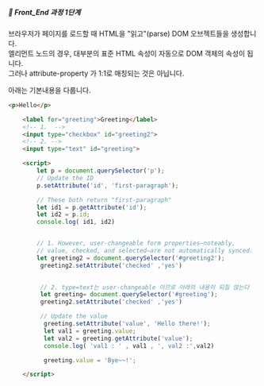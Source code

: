 ##### 🍑  Front_End 과정 1단계 


브라우저가 페이지를 로드할 때 HTML을 "읽고"(parse) DOM 오브젝트들을 생성합니다.   
엘리먼트 노드의 경우,  대부분의 표준 HTML 속성이 자동으로 DOM 객체의 속성이 됩니다.   
그러나 attribute-property 가 1:1로 매칭되는 것은 아닙니다.  

아래는 기본내용을 다룹니다. 
```html
<p>Hello</p>

    <label for="greeting">Greeting</label>
    <!-- 1.  -->
    <input type="checkbox" id="greeting2">
    <!-- 2. -->
    <input type="text" id="greeting">

    <script>
        let p = document.querySelector('p');
        // Update the ID
        p.setAttribute('id', 'first-paragraph');

        // These both return "first-paragraph"
        let id1 = p.getAttribute('id');
        let id2 = p.id;
        console.log( id1, id2)


        // 1. However, user-changeable form properties—noteably, 
        // value, checked, and selected—are not automatically synced.
        let greeting2 = document.querySelector('#greeting2');
         greeting2.setAttribute('checked' ,'yes')

       
         // 2. type=text는 user-changeable 이므로 아래의 내용이 되질 않는다
         let greeting= document.querySelector('#greeting');
         greeting2.setAttribute('checked' ,'yes')

         // Update the value
          greeting.setAttribute('value', 'Hello there!');
          let val1 = greeting.value;
          let val2 = greeting.getAttribute('value');
          console.log( 'val1 : ' , val1 , ', val2 :',val2)

          greeting.value = 'Bye~~!';

    </script>

```


